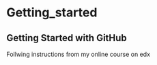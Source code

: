 # Getting_started
## Getting Started with GitHub
Follwing instructions from my online course on edx
